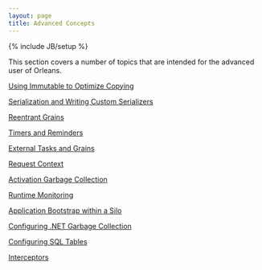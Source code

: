 ```yaml
---
layout: page
title: Advanced Concepts
---
```

{% include JB/setup %}

This section covers a number of topics that are intended for the advanced user of Orleans.

[Using Immutable to Optimize Copying](Using-Immutable-to-Optimize-Copying)

[Serialization and Writing Custom Serializers](Serialization)

[Reentrant Grains](Reentrant-Grains)

[Timers and Reminders](Timers-and-Reminders)

[External Tasks and Grains](External-Tasks-and-Grains)

[Request Context](Request-Context)

[Activation Garbage Collection](Activation-Garbage-Collection)

[Runtime Monitoring](Runtime-Monitoring)

[Application Bootstrap within a Silo](Application-Bootstrap-within-a-Silo)

[Configuring .NET Garbage Collection](Configuring-.NET-Garbage-Collection)

[Configuring SQL Tables](Configuring-SQL-Tables)

[Interceptors](Interceptors)
